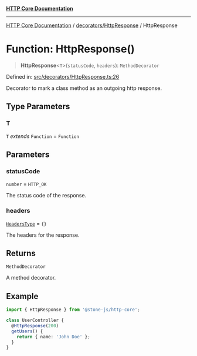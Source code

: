 [**HTTP Core Documentation**](../../../README.md)

***

[HTTP Core Documentation](../../../README.md) / [decorators/HttpResponse](../README.md) / HttpResponse

# Function: HttpResponse()

> **HttpResponse**\<`T`\>(`statusCode`, `headers`): `MethodDecorator`

Defined in: [src/decorators/HttpResponse.ts:26](https://github.com/stonemjs/http-core/blob/f8360abdd8e841f59cefcfadd322bcf66d52c95b/src/decorators/HttpResponse.ts#L26)

Decorator to mark a class method as an outgoing http response.

## Type Parameters

### T

`T` *extends* `Function` = `Function`

## Parameters

### statusCode

`number` = `HTTP_OK`

The status code of the response.

### headers

[`HeadersType`](../../../declarations/type-aliases/HeadersType.md) = `{}`

The headers for the response.

## Returns

`MethodDecorator`

A method decorator.

## Example

```typescript
import { HttpResponse } from '@stone-js/http-core';

class UserController {
  @HttpResponse(200)
  getUsers() {
    return { name: 'John Doe' };
  }
}
```
